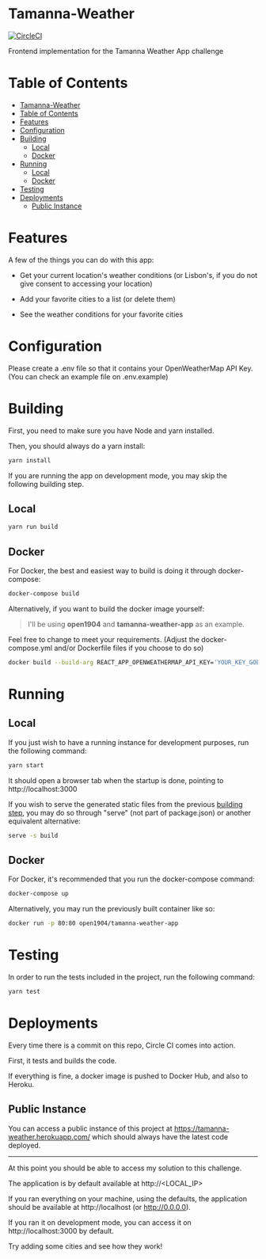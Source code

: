 # Tamanna-Weather

[![CircleCI](https://circleci.com/gh/openseabrus/tamanna-weather/tree/main.svg?style=svg&circle-token=92a17c9204882688dfe5f4b8dee8b1ab92777a30)](https://circleci.com/gh/openseabrus/tamanna-weather/tree/main)

Frontend implementation for the Tamanna Weather App challenge

# Table of Contents

- [Tamanna-Weather](#tamanna-weather)
- [Table of Contents](#table-of-contents)
- [Features](#features)
- [Configuration](#configuration)
- [Building](#building)
  - [Local](#local)
  - [Docker](#docker)
- [Running](#running)
  - [Local](#local-1)
  - [Docker](#docker-1)
- [Testing](#testing)
- [Deployments](#deployments)
  - [Public Instance](#public-instance)

# Features

A few of the things you can do with this app:

- Get your current location's weather conditions (or Lisbon's, if you do not give consent to accessing your location)

- Add your favorite cities to a list (or delete them)

- See the weather conditions for your favorite cities

# Configuration

Please create a .env file so that it contains your OpenWeatherMap API Key. (You can check an example file on .env.example)

# Building

First, you need to make sure you have Node and yarn installed.

Then, you should always do a yarn install:

```sh
yarn install
```

If you are running the app on development mode, you may skip the following building step.

## Local

```sh
yarn run build
```

## Docker

For Docker, the best and easiest way to build is doing it through docker-compose:

```sh
docker-compose build
```

Alternatively, if you want to build the docker image yourself:

> I'll be using **open1904** and **tamanna-weather-app** as an example.

Feel free to change to meet your requirements. (Adjust the docker-compose.yml and/or Dockerfile files if you choose
to do so)

```bash
docker build --build-arg REACT_APP_OPENWEATHERMAP_API_KEY='YOUR_KEY_GOES_HERE' -t open1904/tamanna-weather-app .
```

# Running

## Local

If you just wish to have a running instance for development purposes, run the following command:

```sh
yarn start
```

It should open a browser tab when the startup is done, pointing to http://localhost:3000

If you wish to serve the generated static files from the previous [building step](#building), you may do so through
"serve" (not part of package.json) or another equivalent alternative:

```sh
serve -s build
```

## Docker

For Docker, it's recommended that you run the docker-compose command:

```bash
docker-compose up
```

Alternatively, you may run the previously built container like so:

```sh
docker run -p 80:80 open1904/tamanna-weather-app
```

# Testing

In order to run the tests included in the project, run the following command:

```bash
yarn test
```

# Deployments

Every time there is a commit on this repo, Circle CI comes into action.

First, it tests and builds the code.

If everything is fine, a docker image is pushed to Docker Hub, and also to Heroku.

## Public Instance

You can access a public instance of this project at https://tamanna-weather.herokuapp.com/ which should always have the latest code deployed.

---

At this point you should be able to access my solution to this challenge.

The application is by default available at http://<LOCAL_IP>

If you ran everything on your machine, using the defaults, the application should be available at http://localhost (or http://0.0.0.0).

If you ran it on development mode, you can access it on http://localhost:3000 by default.

Try adding some cities and see how they work!
